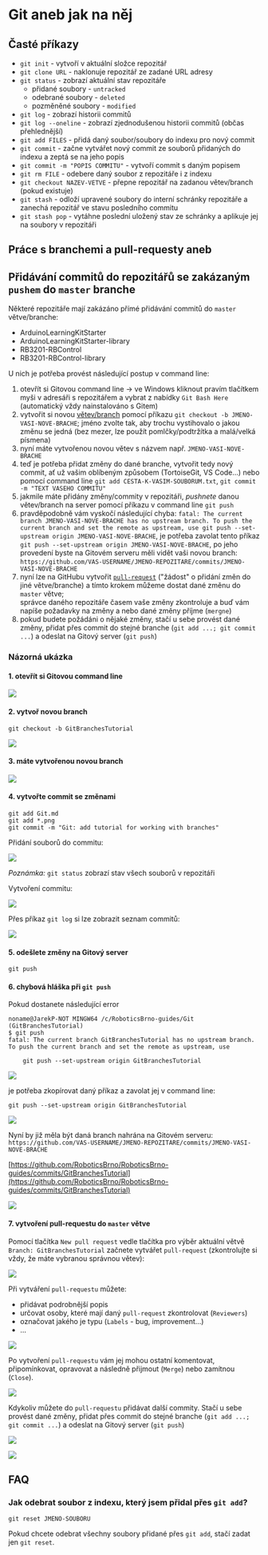 # Git aneb jak na něj

## Časté příkazy

- `git init` - vytvoří v aktuální složce repozitář
- `git clone URL` - naklonuje repozitář ze zadané URL adresy
- `git status` - zobrazí aktuální stav repozitáře
    - přidané soubory - `untracked`
    - odebrané soubory - `deleted`
    - pozměněné soubory - `modified`
- `git log` - zobrazí historii commitů
- `git log --oneline` - zobrazí zjednodušenou historii commitů (občas přehlednější)
- `git add FILES` - přidá daný soubor/soubory do indexu pro nový commit
- `git commit` - začne vytvářet nový commit ze souborů přidaných do indexu a zeptá se na jeho popis
- `git commit -m "POPIS COMMITU"` - vytvoří commit s daným popisem
- `git rm FILE` - odebere daný soubor z repozitáře i z indexu
- `git checkout NAZEV-VETVE` - přepne repozitář na zadanou větev/branch (pokud existuje)
- `git stash` - odloží upravené soubory do interní schránky repozitáře a zanechá repozitář ve stavu posledního commitu
- `git stash pop` - vytáhne poslední uložený stav ze schránky a aplikuje jej na soubory v repozitáři

## Práce s branchemi a pull-requesty aneb
## Přidávání commitů do repozitářů se zakázaným `pushem` do `master` branche

Některé repozitáře mají zakázáno přímé přidávání commitů do `master` větve/branche:

- ArduinoLearningKitStarter
- ArduinoLearningKitStarter-library
- RB3201-RBControl
- RB3201-RBControl-library

U nich je potřeba provést následující postup v command line:
1. otevřít si Gitovou command line -> ve Windows kliknout pravím tlačítkem myši v adresáři s repozitářem a vybrat z nabídky `Git Bash Here` (automatický vždy nainstalováno s Gitem)
1. vytvořit si novou [větev/branch](https://www.atlassian.com/git/tutorials/using-branches) pomocí příkazu `git checkout -b JMENO-VASI-NOVE-BRACHE`; jméno zvolte tak, aby trochu vystihovalo o jakou změnu se jedná (bez mezer, lze použít pomlčky/podtržítka a malá/velká písmena)
1. nyní máte vytvořenou novou větev s názvem např. `JMENO-VASI-NOVE-BRACHE`
1. teď je potřeba přidat změny do dané branche, vytvořit tedy nový commit, ať už vašim oblíbeným způsobem (TortoiseGit, VS Code...) nebo pomocí command line `git add CESTA-K-VASIM-SOUBORUM.txt`, `git commit -m "TEXT VASEHO COMMITU"`
1. jakmile máte přidány změny/commity v repozitáři, *pushnete* danou větev/branch na server pomocí příkazu v command line `git push`
1. pravděpodobně vám vyskočí následující chyba: `fatal: The current branch JMENO-VASI-NOVE-BRACHE has no upstream branch. To push the current branch and set the remote as upstream, use git push --set-upstream origin JMENO-VASI-NOVE-BRACHE`, je potřeba zavolat tento příkaz `git push --set-upstream origin JMENO-VASI-NOVE-BRACHE`, po jeho provedení byste na Gitovém serveru měli vidět vaši novou branch: `https://github.com/VAS-USERNAME/JMENO-REPOZITARE/commits/JMENO-VASI-NOVE-BRACHE`
1. nyní lze na GitHubu vytvořit [`pull-request`](https://help.github.com/en/articles/about-pull-requests) ("žádost" o přidání změn do jiné větve/branche) a tímto krokem můžeme dostat dané změnu do `master` větve;   
správce daného repozitáře časem vaše změny zkontroluje a buď vám napíše požadavky na změny a nebo dané změny příjme (`mergne`)
1. pokud budete požádáni o nějaké změny, stačí u sebe provést dané změny, přidat přes commit do stejné branche (`git add ...; git commit ...`) a odeslat na Gitový server (`git push`) 

### Názorná ukázka

#### 1. otevřít si Gitovou command line 

![](git01-open-Git-Bash-Here.png)

#### 2. vytvoř novou branch

```
git checkout -b GitBranchesTutorial
```

![](git02-create-branch.png)

#### 3. máte vytvořenou novou branch

![](git03-branch-created.png)

#### 4. vytvořte commit se změnami

```
git add Git.md
git add *.png
git commit -m "Git: add tutorial for working with branches"
```

Přidání souborů do commitu:

![](git04-add-files-with-changes.png)

*Poznámka:* `git status` zobrazí stav všech souborů v repozitáři

Vytvoření commitu:

![](git05-commit-changes.png)

Přes příkaz `git log` si lze zobrazit seznam commitů:

![](git06-logs.png)

#### 5. odešlete změny na Gitový server

```
git push
```


#### 6. chybová hláška při `git push`

Pokud dostanete následující error

```
noname@JarekP-NOT MINGW64 /c/RoboticsBrno-guides/Git (GitBranchesTutorial)
$ git push
fatal: The current branch GitBranchesTutorial has no upstream branch.
To push the current branch and set the remote as upstream, use

    git push --set-upstream origin GitBranchesTutorial
```

![](git07-push.png)

je potřeba zkopírovat daný příkaz a zavolat jej v command line:

```
git push --set-upstream origin GitBranchesTutorial
```

![](git08-push-upstream.png)

Nyní by již měla být daná branch nahrána na Gitovém serveru:   
`https://github.com/VAS-USERNAME/JMENO-REPOZITARE/commits/JMENO-VASI-NOVE-BRACHE`

[https://github.com/RoboticsBrno/RoboticsBrno-guides/commits/GitBranchesTutorial](https://github.com/RoboticsBrno/RoboticsBrno-guides/commits/GitBranchesTutorial)

![](git09-github-commits.png)

#### 7. vytvoření pull-requestu do `master` větve

Pomocí tlačítka `New pull request` vedle tlačítka pro výběr aktuální větvě `Branch: GitBranchesTutorial` začnete vytvářet `pull-request` (zkontrolujte si vždy, že máte vybranou správnou větev):

![](git10-github-pull-request-button-highlighted.png)

Při vytváření `pull-requestu` můžete:
- přidávat podrobnější popis
- určovat osoby, které mají daný `pull-request` zkontrolovat (`Reviewers`)
- označovat jakého je typu (`Labels` - bug, improvement...)
- ...

![](git11-github-create-pull-request.png)

Po vytvoření `pull-requestu` vám jej mohou ostatní komentovat, připomínkovat, opravovat a následně přijmout (`Merge`) nebo zamítnou (`Close`).

![](git12-github-pull-request-created.png)

Kdykoliv můžete do `pull-requestu` přidávat další commity. Stačí u sebe provést dané změny, přidat přes commit do stejné branche (`git add ...; git commit ...`) a odeslat na Gitový server (`git push`) 

![](git13-github-pull-request-created-log.png)

![](git14-github-pull-request_more-commit.png)

## FAQ

### Jak odebrat soubor z indexu, který jsem přidal přes `git add`?

```
git reset JMENO-SOUBORU
```

Pokud chcete odebrat všechny soubory přidané přes `git add`, stačí zadat jen `git reset`.

